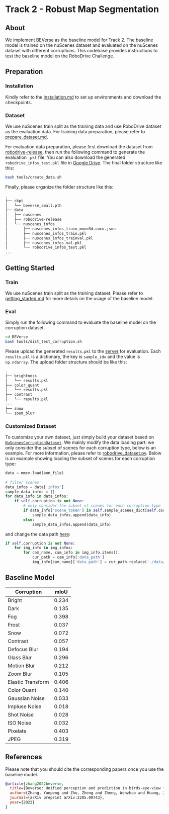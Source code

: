 # Track 2 - Robust Map Segmentation

## About

We implement [BEVerse](https://arxiv.org/abs/2205.09743) as the baseline model for Track 2. The baseline model is trained on the nuScenes dataset and evaluated on the nuScenes dataset with different corruptions. This codebase provides instructions to test the baseline model on the RoboDrive Challenge.

## Preparation

### Installation

Kindly refer to the [installation.md](BEVerse/docs/installation.md) to set up environments and download the checkpoints.

### Dataset

We use nuScenes train split as the training data and use RoboDrive dataset as the evaluation data. For training data preparation, please refer to [prepare_dataset.md](BEVerse/docs/data_preparation.md). 

For evaluation data preparation, please first download the dataset from [robodrive-release](https://drive.google.com/file/d/1FEiBlX9SV69DEaHVfpKcWjkTZQAVSfvw/view?usp=drive_link), then run the following command to generate the evaluation `.pkl` file. You can also download the generated `robodrive_infos_test.pkl` file in [Google Drive](https://drive.google.com/drive/folders/1fd1SCkS2uB1l4PS8S5Le1i4q32X2u8PQ?usp=drive_link). The final folder structure like this:

```bash
bash tools/create_data.sh
```

Finally, please organize the folder structure like this:

```bash
.
├── ckpt
│   └── beverse_small.pth
├── data
│   ├── nuscenes
│   ├── robodrive-release
│   └── nuscenes_infos
│       ├── nuscenes_infos_train_mono3d.coco.json
│       ├── nuscenes_infos_train.pkl
│       ├── nuscenes_infos_trainval.pkl
│       ├── nuscenes_infos_val.pkl
│       └── robodrive_infos_test.pkl
...
```

## Getting Started

### Train

We use nuScenes train split as the training dataset. Please refer to [getting_started.md](BEVerse/docs/getting_started.md) for more details on the usage of the baseline model.

### Eval

Simply run the following command to evaluate the baseline model on the corruption dataset.

```bash
cd BEVerse
bash tools/dist_test_corruption.sh
```

Please upload the generated `results.pkl` to the [server]() for evaluation. Each `results.pkl` is a dictionary, the key is `sample_idx` and the value is `np.ndarray`. The upload folder structure should be like this:

```bash
.
├── brightness
│   └── results.pkl
├── color_quant
│   └── results.pkl
├── contrast
│   └── results.pkl
...
├── snow
└── zoom_blur
```

### Customized Dataset

To customize your own dataset, just simply build your dataset based on [`NuScenesCorruptionDataset`](./BEVerse/projects/mmdet3d_plugin/datasets/corruption_dataset.py#18). We mainly modify the data loading part: we only consider the subset of scenes for each corruption type, below is an example. For more information, please refer to [robodrive_dataset.py](BEVerse/projects/mmdet3d_plugin/datasets/robodrive_dataset.py). Below is an example showing loading the subset of scenes for each corruption type:

```python
data = mmcv.load(ann_file)
        
# filter scenes
data_infos = data['infos']
sample_data_infos = []
for data_info in data_infos:
    if self.corruption is not None:
        # only consider the subset of scenes for each corruption type
        if data_info['scene_token'] in self.sample_scenes_dict[self.corruption]:
            sample_data_infos.append(data_info)
        else:
            sample_data_infos.append(data_info)
```

and change the data path [here](BEVerse/projects/mmdet3d_plugin/datasets/robodrive_dataset.py#L405):

```python
if self.corruption is not None:
    for img_info in img_infos:
        for cam_name, cam_info in img_info.items():
            cur_path = cam_info['data_path']
            img_info[cam_name]['data_path'] = cur_path.replace('./data/nuscenes', osp.join(self.corruption_root, self.corruption))
```


## Baseline Model

| Corruption        | mIoU  |
| ----------------- | ----- |
| Bright            | 0.234 |
| Dark              | 0.135 |
| Fog               | 0.398 |
| Frost             | 0.037 |
| Snow              | 0.072 |
| Contrast          | 0.057 |
| Defocus Blur      | 0.194 |
| Glass Blur        | 0.296 |
| Motion Blur       | 0.212 |
| Zoom Blur         | 0.105 |
| Elastic Transform | 0.406 |
| Color Quant       | 0.140 |
| Gaussian Noise    | 0.033 |
| Impluse Noise     | 0.018 |
| Shot Noise        | 0.028 |
| ISO Noise         | 0.032 |
| Pixelate          | 0.403 |
| JPEG              | 0.319 |

## References

Please note that you should cite the corresponding papers once you use the baseline model.
```bibtex
@article{zhang2022beverse,
  title={Beverse: Unified perception and prediction in birds-eye-view for vision-centric autonomous driving},
  author={Zhang, Yunpeng and Zhu, Zheng and Zheng, Wenzhao and Huang, Junjie and Huang, Guan and Zhou, Jie and Lu, Jiwen},
  journal={arXiv preprint arXiv:2205.09743},
  year={2022}
}
```